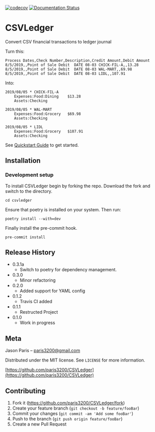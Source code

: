  [![codecov](https://codecov.io/gh/paris3200/CSVLedger/branch/master/graph/badge.svg)](https://codecov.io/gh/paris3200/CSVLedger) [![Documentation Status](https://readthedocs.org/projects/csvledger/badge/?version=latest)](https://csvledger.readthedocs.io/en/latest/?badge=latest)


# CSVLedger
Convert CSV financial transactions to ledger journal

Turn this:

    Process Dates,Check Number,Description,Credit Amount,Debit Amount
    8/5/2019,,Point of Sale Debit  DATE 08-03 CHICK-FIL-A,,13.28
    8/5/2019,,Point of Sale Debit  DATE 08-03 WAL-MART,,69.98
    8/5/2019,,Point of Sale Debit  DATE 08-03 LIDL,,107.91

Into:

    2019/08/05 * CHICK-FIL-A
		Expenses:Food:Dining	$13.28
		Assets:Checking

    2019/08/05 * WAL-MART
		Expenses:Food:Grocery	$69.98
		Assets:Checking

    2019/08/05 * LIDL
		Expenses:Food:Grocery	$107.91
		Assets:Checking



See [Quickstart Guide](https://csvledger.readthedocs.io/en/latest/Quickstart.html) to get started.


## Installation


### Development setup

To install CSVLedger begin by forking the repo.  Download the fork and switch to the directory.

    cd csvledger

Ensure that poetry is installed on your system.  Then run:

    poetry install --with=dev

Finally install the pre-commit hook.

    pre-commit install


## Release History

* 0.3.1a
    * Switch to poetry for dependency management.
* 0.3.0
    * Minor refactoring
* 0.2.0
    * Added support for YAML config
* 0.1.2
    * Travis CI added
* 0.1.1
    * Restructed Project
* 0.1.0
    * Work in progress

## Meta

Jason Paris – paris3200@gmail.com

Distributed under the MIT license. See ``LICENSE`` for more information.

[https://github.com/paris3200/CSVLedger](https://github.com/paris3200/CSVLedger)

## Contributing

1. Fork it (<https://github.com/paris3200/CSVLedger/fork>)
2. Create your feature branch (`git checkout -b feature/fooBar`)
3. Commit your changes (`git commit -am 'Add some fooBar'`)
4. Push to the branch (`git push origin feature/fooBar`)
5. Create a new Pull Request

<!-- Markdown link & img dfn's -->
